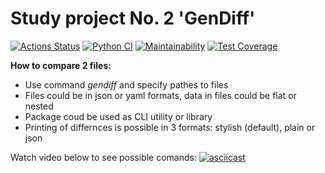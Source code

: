# Study project No. 2 'GenDiff'

[![Actions Status](https://github.com/KarinaAbd/python-project-50/workflows/hexlet-check/badge.svg)](https://github.com/KarinaAbd/python-project-50/actions/workflows/hexlet-check.yml)
[![Python CI](https://github.com/KarinaAbd/python-project-50/actions/workflows/pyci.yml/badge.svg)](https://github.com/KarinaAbd/python-project-50/actions/workflows/pyci.yml)
[![Maintainability](https://api.codeclimate.com/v1/badges/b57b3156f410b50dcbe3/maintainability)](https://codeclimate.com/github/KarinaAbd/python-project-50/maintainability)
[![Test Coverage](https://api.codeclimate.com/v1/badges/b57b3156f410b50dcbe3/test_coverage)](https://codeclimate.com/github/KarinaAbd/python-project-50/test_coverage)

**How to compare 2 files:**  

- Use command *gendiff* and specify pathes to files  
- Files could be in json or yaml formats, data in files could be flat or nested  
- Package coud be used as CLI utility or library  
- Printing of differnces is possible in 3 formats: stylish (default), plain or json  

Watch video below to see possible comands:
[![asciicast](https://asciinema.org/a/delvq0mOdpHGrrrGa75DwMAEj.svg)](https://asciinema.org/a/delvq0mOdpHGrrrGa75DwMAEj)
